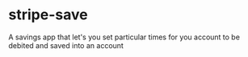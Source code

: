 # stripe-save

A savings app that let's you set particular times for you account to be debited and saved into an account

